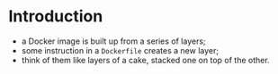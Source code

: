 # Introduction

- a Docker image is built up from a series of layers;
- some instruction in a `Dockerfile` creates a new layer;
- think of them like layers of a cake, stacked one on top of the other.
